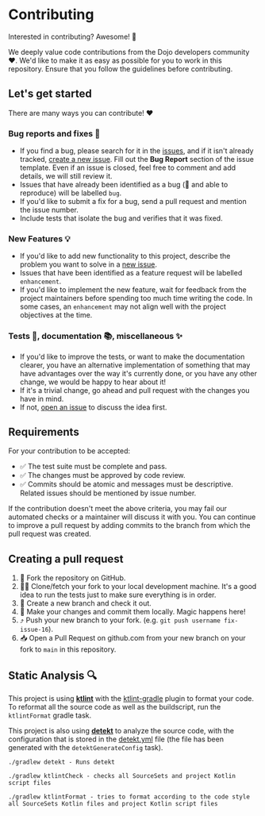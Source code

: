 Contributing
============

Interested in contributing? Awesome! 🤩 

We deeply value code contributions from the Dojo developers community ❤️. We'd like to make it as easy as possible for you to work in this repository. Ensure that you follow the guidelines before contributing.

## Let's get started

There are many ways you can contribute! ❤️

### Bug reports and fixes 🐞
-  If you find a bug, please search for it in the [issues](https://github.com/dojo-engineering/android-dojo-pay-sdk/issues), and if it isn't already tracked,
   [create a new issue](https://github.com/dojo-engineering/android-dojo-pay-sdk/issues/new). Fill out the **Bug Report** section of the issue template. Even if an issue is closed, feel free to comment and add details, we will still review it.
-  Issues that have already been identified as a bug (📝 and able to reproduce) will be labelled `bug`.
-  If you'd like to submit a fix for a bug, send a pull request and mention the issue number.
-  Include tests that isolate the bug and verifies that it was fixed.

### New Features 💡
-  If you'd like to add new functionality to this project, describe the problem you want to solve in a [new issue](https://github.com/dojo-engineering/android-dojo-pay-sdk/issues/new).
-  Issues that have been identified as a feature request will be labelled `enhancement`.
-  If you'd like to implement the new feature, wait for feedback from the project
   maintainers before spending too much time writing the code. In some cases, an `enhancement` may
   not align well with the project objectives at the time.

### Tests 🔎, documentation 📚, miscellaneous ✨

- If you'd like to improve the tests, or want to make the documentation clearer, you have an alternative implementation of something that may have advantages over the way it's currently done, or you have any other change, we would be happy to hear about it!
-  If it's a trivial change, go ahead and pull request with the changes you have in mind.
-  If not, [open an issue](https://github.com/dojo-engineering/android-dojo-pay-sdk/issues/new) to discuss the idea first.


## Requirements

For your contribution to be accepted:

- ✅ The test suite must be complete and pass.
- ✅ The changes must be approved by code review.
- ✅ Commits should be atomic and messages must be descriptive. Related issues should be mentioned by issue number.

If the contribution doesn't meet the above criteria, you may fail our automated checks or a maintainer will discuss it with you. You can continue to improve a pull request by adding commits to the branch from which the pull request was created.


## Creating a pull request

1. 🍴 Fork the repository on GitHub.
2. 🏃‍♀️ Clone/fetch your fork to your local development machine. It's a good idea to run the tests just to make sure everything is in order.
3. 🌿 Create a new branch and check it out.
4. 🔮 Make your changes and commit them locally. Magic happens here!
5. ⤴️ Push your new branch to your fork. (e.g. `git push username fix-issue-16`).
6. 📥 Open a Pull Request on github.com from your new branch on your fork to `main` in this repository.

## Static Analysis 🔍

This project is using [**ktlint**](https://github.com/pinterest/ktlint) with the [ktlint-gradle](https://github.com/jlleitschuh/ktlint-gradle) plugin to format your code. To reformat all the source code as well as the buildscript, run the `ktlintFormat` gradle task.

This project is also using [**detekt**](https://github.com/detekt/detekt) to analyze the source code, with the configuration that is stored in the [detekt.yml](configs/detekt/detekt.yml) file (the file has been generated with the `detektGenerateConfig` task).

```
./gradlew detekt - Runs detekt

./gradlew ktlintCheck - checks all SourceSets and project Kotlin script files

./gradlew ktlintFormat - tries to format according to the code style all SourceSets Kotlin files and project Kotlin script files

```
